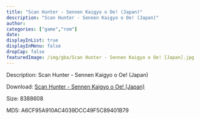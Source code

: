 ```yaml
---
title: "Scan Hunter - Sennen Kaigyo o Oe! (Japan)"
description: "Scan Hunter - Sennen Kaigyo o Oe! (Japan)"
author: 
categories: ["game","rom"]
date: 
displayInList: true
displayInMenu: false
dropCap: false
featuredImage: /img/gba/Scan Hunter - Sennen Kaigyo o Oe! [Japan].jpg
---
```


Description: Scan Hunter - Sennen Kaigyo o Oe! (Japan)

Download: <a style="text-decoration:underline;" href="https://mega.nz/#!2LBAnQIA!fuXiTiWVVxZtooPpfq5QoVb88aA0aT8pXlb_7ddKu2Q" target = "_blank" rel = "nofollow" > Scan Hunter - Sennen Kaigyo o Oe! (Japan)</a>

Size: 8388608

MD5: A6CF95A910AC4039DCC49F5C89401B79

